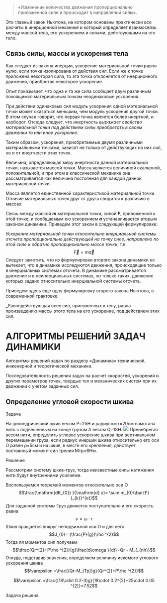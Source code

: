 > «Изменение количества движения пропорционально приложенной силе и происходит в направлении силы».

Это главный закон Ньютона, на котором основаны практически все расчеты в инерционной механике и который определяет взаимосвязь между массой тела, его ускорением и силами, действующими на это тело.

## Связь силы, массы и ускорения тела

Как следует из закона инерции, ускорение материальной точки равно нулю, если точка изолирована от действия сил. Если же к точке приложена некоторая сила, то эта точка отклоняется от инерционного движения, приобретая некоторое ускорение.

Опыт показывает, что одна и та же сила сообщает двум различным покоящимся материальным точкам неодинаковые ускорения.

При действии одинаковых сил модуль ускорения одной материальной точки может оказаться меньшим, чем модуль ускорения другой точки. В этом случае говорят, что первая точка является более инертной, и наоборот. Отсюда следует, что _инертность выражает свойство материальной точки под действием силы приобретать в своем движении то или иное ускорение_.

Таким образом, ускорения, приобретаемые двумя различными материальными точками, зависят не только от действующих на них сил, но и от инертности этих точек.

Величина, определяющая меру инертности данной материальной точки, называется массой точки. Масса является величиной скалярной, положительной, и при этом в классической механике она рассматривается как величина постоянная для каждой данной материальной точки.

Масса является единственной характеристикой материальной точки. Отличие материальных точек друг от друга сводится к различию в массах.

Связь между массой **_m_** материальной точки, силой **_F_**, приложенной к этой точке, и сообщаемым ею ускорением **_a_** устанавливается вторым законом динамики. Приведем этот закон в следующей формулировке:

_Ускорение материальной точки относительно инерциальной системы отсчета пропорционально действующей на точку силе, направлено по этой силе и обратно пропорционально массе точки_, т.е.$$\vec{F}=m\vec{a} $$
Следует заметить, что из формулировки второго закона динамики не вытекает, что в динамике исследуются движения, происходящие только в инерциальных системах отсчета. В динамике рассматривается движение и в неинерциальных системах, но только таких, движение которых задано относительно инерциальной системы отсчета.

Приведем здесь еще одну формулировку второго закона Ньютона, в современной трактовке:

_Равнодействующая всех сил, приложенных к телу, равна произведению массы этого тела на его ускорение, под действием этих сил.

# АЛГОРИТМЫ РЕШЕНИЙ ЗАДАЧ ДИНАМИКИ

Алгоритмы решений задач по разделу «Динамика» технической, инженерной и теоретической механики.

Последовательность решения задач на расчет скоростей, ускорений и других параметров точек, твердых тел и механических систем при их движении с учетом заданных сил.
## Определение угловой скорости шкива

Задача

На цилиндрический шкив весом P=25Н и радиусом r=20см намотана нить с подвешенным на конце грузом A весом Q=18Н.
![](reshenie-zadachi-dinamika-uglovoe-uskorenie-shkiva.png)
Пренебрегая весом нити, определить угловое ускорение шкива при вертикальном перемещении груза, если радиус инерции шкива относительно его оси O равен ρ=5см и на шкив, в месте его крепления, действует постоянный момент сил трения Mтр=6Нм.

Решение

Рассмотрим систему шкив-груз, тогда неизвестные силы натяжения нити будут внутренними усилиями.

Воспользуемся теоремой моментов относительно оси O
$$\frac{\mathrm{dK_{0}} }{\mathrm{d} x}= \sum m_{0}(\bar{F}{_{k}}^{e})$$
Для заданной системы
Груз движется поступательно и его скорость равна
$$\nu =\omega\cdot r$$
Шкив вращается вокруг неподвижной оси O и для него
$$J_{0}= (\frac{P}{g})\rho ^{2}$$
Тогда ля моментов сил получаем
$$\tfrac{Qr^{2}+P\rho ^{2}}{g}\frac{d\omega }{dt}=Qr - M_{_{nh}}$$
Откуда, подставив значения, определяем величину искомого углового ускорения шкива
$$\varepsilon =\frac{(Qr-M_{Tp})g}{Qr^{2}+P\rho ^{2}}$$

$$\varepsilon =\frac{(18\cdot 0.2-3)g}{18\cdot 0.2^{2}+25\cdot 0.05 ^{2}}=7.52$$

Задача решена.